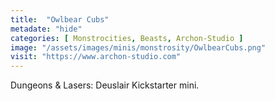 ```yaml
---
title:  "Owlbear Cubs"
metadate: "hide"
categories: [ Monstrocities, Beasts, Archon-Studio ]
image: "/assets/images/minis/monstrosity/OwlbearCubs.png"
visit: "https://www.archon-studio.com"
---
```

Dungeons & Lasers: Deuslair Kickstarter mini.